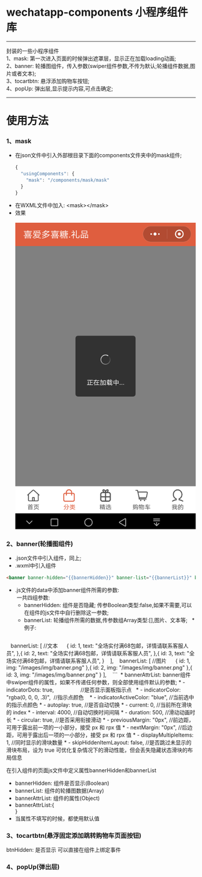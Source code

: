 # wechatapp-components 小程序组件库

********
封装的一些小程序组件<br>
1、mask: 第一次进入页面的时候弹出遮罩层，显示正在加载loading动画;<br>
2、banner: 轮播图组件，传入参数(swiper组件参数,不传为默认;轮播组件数据,图片或者文本);<br>
3、tocartbtn: 悬浮添加购物车按钮;<br>
4、popUp: 弹出层,显示提示内容,可点击确定;
********

# 使用方法
### 1、mask<br>
* 在json文件中引入外部根目录下面的components文件夹中的mask组件;<br>
  ```Javascript
  {
    "usingComponents": {
      "mask": "/components/mask/mask"
    }
  }
  ```
* 在WXML文件中加入: \<mask>\</mask>
* 效果<br>
  ![mask](https://github.com/FM2018/wechatapp-components/raw/master/img/mask.png)

### 2、banner(轮播图组件)
* .json文件中引入组件，同上;
* .wxml中引入组件<br>
```Html
<banner banner-hidden="{{bannerHidden}}" banner-list="{{bannerList}}" banner-attr-list="{{bannerAttrList}}" vertical="{{vertical}}"></banner>
```
* .js文件的data中添加banner组件所需的参数: <br>
  一共四组参数: <br>
  * bannerHidden: 组件是否隐藏; 传参Boolean类型:false,如果不需要,可以在组件的js文件中自行删除这一参数;
  * bannerList: 轮播组件所需的数据,传参数组Array类型:[],图片、文本等;
    * 例子: 
    ```Javascript
    bannerList: [ //文本
      {
        id: 1,
        text: "全场实付满68包邮，详情请联系客服人员",
      },{
        id: 2,
        text: "全场实付满68包邮，详情请联系客服人员",
      },{
        id: 3,
        text: "全场实付满68包邮，详情请联系客服人员",
      }
    ],
    bannerList: [ //图片
      {
        id: 1,
        img: "/images/img/banner.png" 
      },{
        id: 2,
        img: "/images/img/banner.png"
      },{
        id: 3,
        img: "/images/img/banner.png"
      }
    ],
    ```
  * bannerAttrList: banner组件中swiper组件的属性，如果不传递任何参数，则全部使用组件默认的参数;
    * - indicatorDots: true,                  //是否显示面板指示点
    * - indicatorColor: "rgba(0, 0, 0, .3)",  //指示点颜色 
    * - indicatorActiveColor: "blue",         //当前选中的指示点颜色
    * - autoplay: true,                       //是否自动切换
    * - current: 0,                           //当前所在滑块的 index
    * - interval: 4000,                       //自动切换时间间隔
    * - duration: 500,                        //滑动动画时长
    * - circular: true,                       //是否采用衔接滑动
    * - previousMargin: "0px",                //前边距，可用于露出前一项的一小部分，接受 px 和 rpx 值
    * - nextMargin: "0px",                    //后边距，可用于露出后一项的一小部分，接受 px 和 rpx 值
    * - displayMultipleItems: 1,              //同时显示的滑块数量
    * - skipHiddenItemLayout: false,          //是否跳过未显示的滑块布局，设为 true 可优化复杂情况下的滑动性能，但会丢失隐藏状态滑块的布局信息
  

在引入组件的页面js文件中定义属性bannerHidden和bannerList
- bannerHidden: 组件是否显示(Boolean)
- bannerList: 组件的轮播图数据(Array)
- bannerAttrList: 组件的属性(Object)
- bannerAttrList:{
    
  }
- 当属性不填写的时候，都使用默认值

### 3、tocartbtn(悬浮固定添加跳转购物车页面按钮)
<tocartbtn btn-hidden="{{btnHidden}}" bindtap=""><tocartbtn>
btnHidden: 是否显示
可以直接在组件上绑定事件
  
### 4、popUp(弹出层)

  
